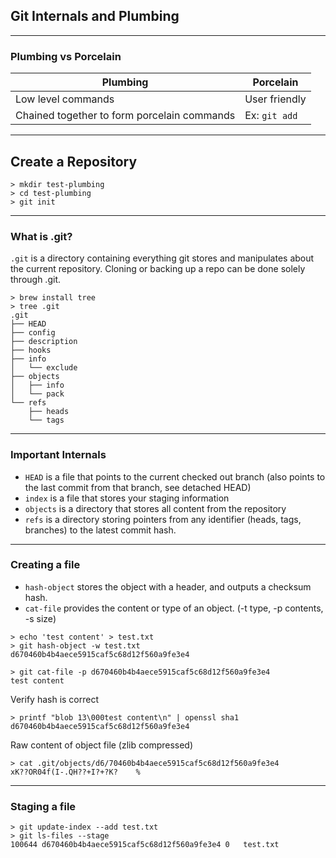 ## Git Internals and Plumbing

---

### Plumbing vs Porcelain

| Plumbing | Porcelain |
|----------|-----------|
| Low level commands | User friendly |
| Chained together to form porcelain commands | Ex: `git add` |

---

## Create a Repository

```
> mkdir test-plumbing
> cd test-plumbing
> git init
```

---

### What is .git?

`.git` is a directory containing everything git stores and manipulates about the current repository. Cloning or backing up a repo can be done solely through .git.

```
> brew install tree
> tree .git
.git
├── HEAD
├── config
├── description
├── hooks
├── info
│   └── exclude
├── objects
│   ├── info
│   └── pack
└── refs
    ├── heads
    └── tags
```

---

### Important Internals
* `HEAD` is a file that points to the current checked out branch (also points to the last commit from that branch, see detached HEAD)
* `index` is a file that stores your staging information
* `objects` is a directory that stores all content from the repository
* `refs` is a directory storing pointers from any identifier (heads, tags, branches) to the latest commit hash.

---

### Creating a file

* `hash-object` stores the object with a header, and outputs a checksum hash.
* `cat-file` provides the content or type of an object. (-t type, -p contents, -s size)

```
> echo 'test content' > test.txt
> git hash-object -w test.txt
d670460b4b4aece5915caf5c68d12f560a9fe3e4

> git cat-file -p d670460b4b4aece5915caf5c68d12f560a9fe3e4
test content
```

Verify hash is correct
```
> printf "blob 13\000test content\n" | openssl sha1
d670460b4b4aece5915caf5c68d12f560a9fe3e4
```

Raw content of object file (zlib compressed)
```
> cat .git/objects/d6/70460b4b4aece5915caf5c68d12f560a9fe3e4
xK??OR04f(I-.QH??+I?+?K?	%       
```

---

### Staging a file

```
> git update-index --add test.txt
> git ls-files --stage
100644 d670460b4b4aece5915caf5c68d12f560a9fe3e4 0	test.txt
```
